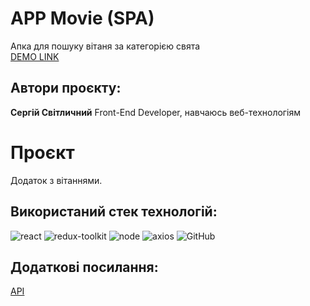 # APP Movie **(SPA)**
Апка для пошуку вітаня за категорією свята<br/>
[DEMO LINK](https://SergSvet87.github.io/)<br/>

## Автори проєкту:
 **Сергій Світличний** Front-End Developer, навчаюсь веб-технологіям<br/>

# Проєкт
Додаток з вітаннями.

## Використаний стек технологій:
![react](https://img.shields.io/badge/LinkedIn-0077B5?style=for-the-badge&logo=linkedin&logoColor=white)
![redux-toolkit](https://img.shields.io/badge/Redux-593D88?style=for-the-badge&logo=redux&logoColor=white)
![node](https://img.shields.io/badge/Node.js-43853D?style=for-the-badge&logo=node.js&logoColor=white)
![axios](https://img.shields.io/badge/Axios-5A29E4?logo=axios&logoColor=fff&style=flat-square)
![GitHub](https://img.shields.io/badge/-GitHub-333?style=for-the-badge&logo=GitHub)

## Додаткові посилання:
[API](https://yts.mx/api)<br/>